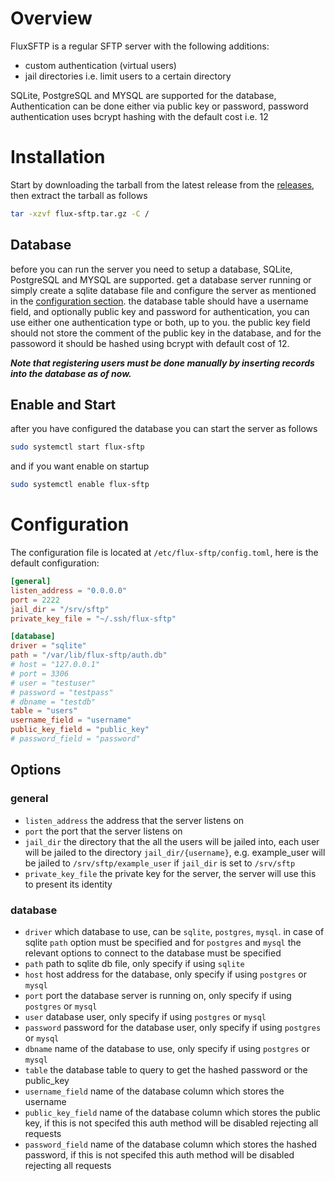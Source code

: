 # Overview
FluxSFTP is a regular SFTP server with the following additions:
* custom authentication (virtual users)
* jail directories i.e. limit users to a certain directory

SQLite, PostgreSQL and MYSQL are supported for the database, Authentication can be done either via public key or password, password authentication uses bcrypt hashing with the default cost i.e. 12

# Installation
Start by downloading the tarball from the latest release from the [releases](https://forgejo.fluxgrid.pk/RafayAhmad/flux-sftp/releases), then extract the tarball as follows
```bash
tar -xzvf flux-sftp.tar.gz -C /
```
## Database
before you can run the server you need to setup a database, SQLite, PostgreSQL and MYSQL are supported. get a database server running or simply create a sqlite database file and configure the server as mentioned in the [configuration section](#configuration).
the database table should have a username field, and optionally public key and password for authentication, you can use either one authentication type or both, up to you. the public key field should not store the comment of the public key in the database, and for the passoword it should be hashed using bcrypt with default cost of 12.

***Note that registering users must be done manually by inserting records into the database as of now.***

## Enable and Start
after you have configured the database you can start the server as follows
```bash
sudo systemctl start flux-sftp
```
and if you want enable on startup
```bash
sudo systemctl enable flux-sftp
```

# Configuration
The configuration file is located at `/etc/flux-sftp/config.toml`, here is the default configuration:

```toml
[general]
listen_address = "0.0.0.0"
port = 2222
jail_dir = "/srv/sftp"
private_key_file = "~/.ssh/flux-sftp"

[database]
driver = "sqlite"
path = "/var/lib/flux-sftp/auth.db"
# host = "127.0.0.1"
# port = 3306
# user = "testuser"
# password = "testpass"
# dbname = "testdb"
table = "users"
username_field = "username"
public_key_field = "public_key"
# password_field = "password"
```

## Options
### general
* `listen_address` the address that the server listens on
* `port` the port that the server listens on
* `jail_dir` the directory that the all the users will be jailed into, each user will be jailed to the directory `jail_dir/{username}`, e.g. example_user will be jailed to `/srv/sftp/example_user` if `jail_dir` is set to `/srv/sftp`
* `private_key_file` the private key for the server, the server will use this to present its identity
### database
* `driver` which database to use, can be `sqlite`, `postgres`, `mysql`. in case of sqlite `path` option must be specified and for `postgres` and `mysql` the relevant options to connect to the database must be specified
* `path` path to sqlite db file, only specify if using `sqlite`
* `host` host address for the database, only specify if using `postgres` or `mysql`
* `port` port the database server is running on, only specify if using `postgres` or `mysql`
* `user` database user, only specify if using `postgres` or `mysql`
* `password` password for the database user, only specify if using `postgres` or `mysql`
* `dbname` name of the database to use, only specify if using `postgres` or `mysql`
* `table` the database table to query to get the hashed password or the public_key
* `username_field` name of the database column which stores the username
* `public_key_field` name of the database column which stores the public key, if this is not specifed this auth method will be disabled rejecting all requests
* `password_field` name of the database column which stores the hashed password, if this is not specifed this auth method will be disabled rejecting all requests

